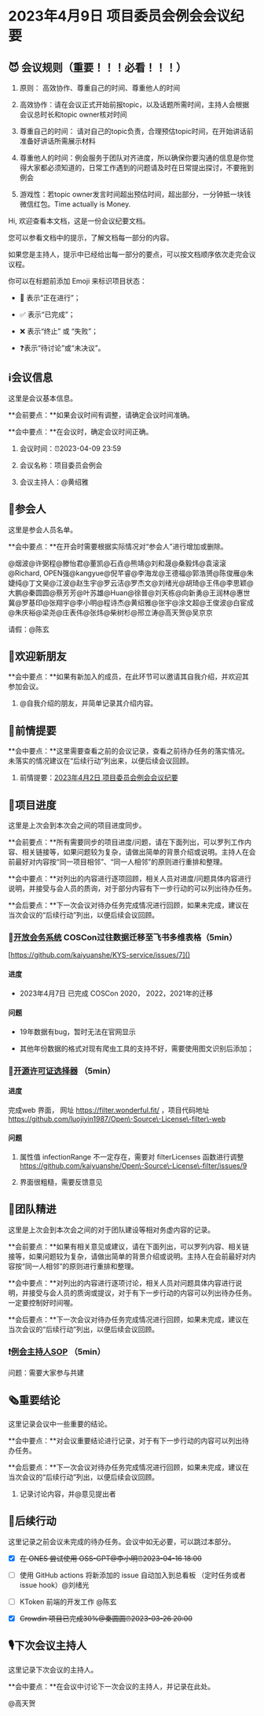# 2023年4月9日 项目委员会例会会议纪要

## 😈 会议规则（重要！！！必看！！！）

1. 原则： 高效协作、尊重自己的时间、尊重他人的时间

2. 高效协作：请在会议正式开始前报topic，以及话题所需时间，主持人会根据会议总时长和topic owner核对时间

3. 尊重自己的时间： 请对自己的topic负责，合理预估topic时间，在开始讲话前准备好讲话所需展示材料

4. 尊重他人的时间：例会服务于团队对齐进度，所以确保你要沟通的信息是你觉得大家都必须知道的，日常工作遇到的问题请及时在日常提出探讨，不要拖到例会

5. 游戏性：若topic owner发言时间超出预估时间，超出部分，一分钟抵一块钱微信红包。Time actually is Money\.



<div class="callout">

Hi, 欢迎查看本文档，这是一份会议纪要文档。

您可以参看文档中的提示，了解文档每一部分的内容。

如果您是主持人，提示中已经给出每一部分的要点，可以按文档顺序依次走完会议议程。



你可以在标题前添加 Emoji 来标识项目状态：

- 🚧 表示“正在进行”；

- ✅ 表示“已完成”；

- ❌ 表示“终止” 或 “失败”；

- ❓表示“待讨论”或“未决议”。

</div>

## ℹ️会议信息

<div class="callout">

这里是会议基本信息。

**会前要点：**如果会议时间有调整，请确定会议时间准确。

**会中要点：**在会议时，确定会议时间正确。

</div>

1. 会议时间：⏰2023-04-09 23:59

2. 会议名称：项目委员会例会

3. 会议主持人：@黄绍雅



## 👤参会人

<div class="callout">

这里是参会人员名单。

**会中要点：**在开会时需要根据实际情况对“参会人”进行增加或删除。

</div>

@烟波@许弼程@滕怡君@董凯@石垚@熊靖@刘和晟@桑毅炜@袁滚滚@Richard, OPEN强@kangyue@倪芊睿@李海龙@王德福@郭浩赟@陈俊雁@朱婕纯@丁文昊@江波@赵生宇@罗云洁@罗杰文@刘绪光@胡琦@王伟@李思颖@大鹏@秦圆圆@蔡芳芳@叶苏雄@Huan@徐普@刘天栋@向新勇@王润林@惠世冀@罗基印@张翔宇@李小明@程诗杰@黄绍雅@张宇@涂文超@王俊波@白宦成@朱庆裕@梁尧@庄表伟@张炜@柴树杉@邢立涛@高天贺@吴京京

请假：@陈玄



## 👏欢迎新朋友

<div class="callout">

**会中要点：**如果有新加入的成员，在此环节可以邀请其自我介绍，并欢迎其参加会议。

</div>

1. @自我介绍的朋友，并简单记录其介绍内容。



## 📄前情提要

<div class="callout">

**会中要点：**这里需要查看之前的会议记录，查看之前待办任务的落实情况。未落实的情况建议在“后续行动”列出来，以便后续会议回顾。

</div>

1. 前情提要：[2023年4月2日 项目委员会例会会议纪要](https://kaiyuanshe.feishu.cn/docx/RRiEdd7Iqo3aUkxbx5xcpF4hn3p)



## 🚧项目进度

<div class="callout">

这里是上次会到本次会之间的项目进度同步。

**会前要点：**所有需要同步的项目进度/问题，请在下面列出，可以罗列工作内容、相关链接等，如果问题较为复杂，请做出简单的背景介绍或说明。主持人在会前最好对内容按“同一项目相邻”、“同一人相邻”的原则进行重排和整理。

**会中要点：**对列出的内容进行逐项回顾，相关人员对进度/问题具体内容进行说明，并接受与会人员的质询，对于部分内容有下一步行动的可以列出待办任务。

**会后要点：**下一次会议对待办任务完成情况进行回顾，如果未完成，建议在当次会议的“后续行动”列出，以便后续会议回顾。

</div>

### 🚧[开放会务系统](https://kaiyuanshe.feishu.cn/wiki/wikcnuUsRHqJF0qhShySwECmWlx) COSCon过往数据迁移至飞书多维表格（5min）

[https://github.com/kaiyuanshe/KYS-service/issues/7]()

#### 进度

- 2023年4月7日 已完成 COSCon 2020， 2022，2021年的迁移

#### 问题

- 19年数据有bug，暂时无法在官网显示

- 其他年份数据的格式对现有爬虫工具的支持不好，需要使用图文识别后添加；

### 🚧[开源许可证选择器](https://kaiyuanshe.feishu.cn/wiki/wikcnRn5pkE3BSvqFUMkJPymaG3) （5min）

#### 进度

完成web 界面， 网址 https://filter.wonderful.fit/ ，项目代码地址   https://github.com/luojiyin1987/Open\-Source\-License\-filter\-web 

#### 问题 

1. 属性值 infectionRange 不一定存在，需要对 filterLicenses 函数进行调整   https://github.com/kaiyuanshe/Open\-Source\-License\-filter/issues/9

2. 界面很粗糙，需要反馈意见

## 🤼团队精进 

<div class="callout">

这里是上次会到本次会之间的对于团队建设等相对务虚内容的记录。

**会前要点：**如果有相关意见或建议，请在下面列出，可以罗列内容、相关链接等，如果问题较为复杂，请做出简单的背景介绍或说明。主持人在会前最好对内容按“同一人相邻”的原则进行重排和整理。

**会中要点：**对列出的内容进行逐项讨论，相关人员对问题具体内容进行说明，并接受与会人员的质询或提议，对于有下一步行动的内容可以列出待办任务。一定要控制好时间喔。

**会后要点：**下一次会议对待办任务完成情况进行回顾，如果未完成，建议在当次会议的“后续行动”列出，以便后续会议回顾。

</div>

### ❗[例会主持人SOP](https://kaiyuanshe.feishu.cn/wiki/wikcnluJkOubFcuLYkEX3Ur2DXc) （5min）

问题：需要大家参与共建



## 🗞️重要结论

<div class="callout">

这里记录会议中一些重要的结论。

**会中要点：**对会议重要结论进行记录，对于有下一步行动的内容可以列出待办任务。

**会后要点：**下一次会议对待办任务完成情况进行回顾，如果未完成，建议在当次会议的“后续行动”列出，以便后续会议回顾。

</div>

1. 记录讨论内容，并@意见提出者



## 🤺后续行动

<div class="callout">

这里记录之前会议未完成的待办任务。会议中如无必要，可以跳过本部分。

</div>

* [x] ~~在 ONES 尝试使用 OSS\-GPT@李小明⏰2023-04-16 18:00~~

* [ ] 使用 GitHub actions 将新添加的 issue 自动加入到总看板 （定时任务或者 issue hook）@刘绪光

* [ ] KToken 前端的开发工作 @陈玄

* [x] ~~Crowdin 项目已完成30%@秦圆圆⏰2023-03-26 20:00~~





## 🎙️下次会议主持人

<div class="callout">

这里记录下次会议的主持人。

**会中要点：**在会议中讨论下一次会议的主持人，并记录在此处。

</div>

@高天贺



